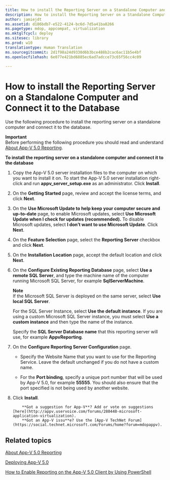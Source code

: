 ```yaml
---
title: How to install the Reporting Server on a Standalone Computer and Connect it to the Database
description: How to install the Reporting Server on a Standalone Computer and Connect it to the Database
author: jamiejdt
ms.assetid: d186bdb7-e522-4124-bc6d-7d5a41ba8266
ms.pagetype: mdop, appcompat, virtualization
ms.mktglfcycl: deploy
ms.sitesec: library
ms.prod: w10
translationtype: Human Translation
ms.sourcegitcommit: 2d1f98a24d9330d6b3bce488b2cac6ac11b5e4bf
ms.openlocfilehash: 6e077e421bd6885ec6ad7adcce73c65f56cc4c09

---
```



# How to install the Reporting Server on a Standalone Computer and Connect it to the Database


Use the following procedure to install the reporting server on a standalone computer and connect it to the database.

**Important**  
Before performing the following procedure you should read and understand [About App-V 5.0 Reporting](about-app-v-50-reporting.md).

 

**To install the reporting server on a standalone computer and connect it to the database**

1.  Copy the App-V 5.0 server installation files to the computer on which you want to install it on. To start the App-V 5.0 server installation right-click and run **appv\_server\_setup.exe** as an administrator. Click **Install**.

2.  On the **Getting Started** page, review and accept the license terms, and click **Next**.

3.  On the **Use Microsoft Update to help keep your computer secure and up-to-date** page, to enable Microsoft updates, select **Use Microsoft Update when I check for updates (recommended).** To disable Microsoft updates, select **I don’t want to use Microsoft Update**. Click **Next**.

4.  On the **Feature Selection** page, select the **Reporting Server** checkbox and click **Next**.

5.  On the **Installation Location** page, accept the default location and click **Next**.

6.  On the **Configure Existing Reporting Database** page, select **Use a remote SQL Server**, and type the machine name of the computer running Microsoft SQL Server, for example **SqlServerMachine**.

    **Note**  
    If the Microsoft SQL Server is deployed on the same server, select **Use local SQL Server**.

     

    For the SQL Server Instance, select **Use the default instance**. If you are using a custom Microsoft SQL Server instance, you must select **Use a custom instance** and then type the name of the instance.

    Specify the **SQL Server Database name** that this reporting server will use, for example **AppvReporting**.

7.  On the **Configure Reporting Server Configuration** page.

    -   Specify the Website Name that you want to use for the Reporting Service. Leave the default unchanged if you do not have a custom name.

    -   For the **Port binding**, specify a unique port number that will be used by App-V 5.0, for example **55555**. You should also ensure that the port specified is not being used by another website.

8.  Click **Install**.

    
            **Got a suggestion for App-V**? Add or vote on suggestions [here](http://appv.uservoice.com/forums/280448-microsoft-application-virtualization). 
            **Got an App-V issu**e? Use the [App-V TechNet Forum](https://social.technet.microsoft.com/Forums/home?forum=mdopappv).

## Related topics


[About App-V 5.0 Reporting](about-app-v-50-reporting.md)

[Deploying App-V 5.0](deploying-app-v-50.md)

[How to Enable Reporting on the App-V 5.0 Client by Using PowerShell](how-to-enable-reporting-on-the-app-v-50-client-by-using-powershell.md)

 

 








<!--HONumber=Jun16_HO4-->


